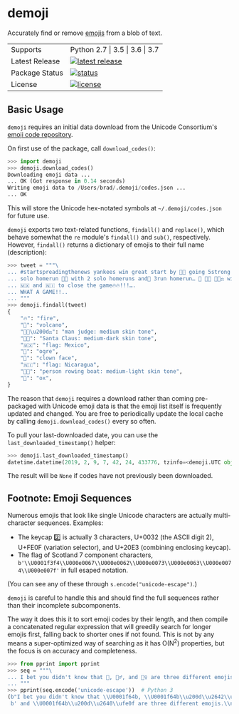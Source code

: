# demoji

Accurately find or remove [emojis](https://en.wikipedia.org/wiki/Emoji) from a blob of text.

<table>
<tr>
  <td>Supports</td>
  <td>Python 2.7 | 3.5 | 3.6 | 3.7</td>
</tr>
<tr>
  <td>Latest Release</td>
  <td>
    <a href="https://pypi.org/project/demoji/">
    <img src="https://img.shields.io/pypi/v/demoji.svg" alt="latest release" />
    </a>
  </td>
</tr>
<tr>
  <td>Package Status</td>
  <td>
    <a href="https://pypi.org/project/demoji/">
    <img src="https://img.shields.io/pypi/status/demoji.svg" alt="status" /></td>
    </a>
</tr>
<tr>
  <td>License</td>
  <td>
    <a href="https://github.com/bsolomon1124/demoji/blob/master/LICENSE">
    <img src="https://img.shields.io/pypi/l/demoji.svg" alt="license" />
    </a>
</td>
</tr>
</table>

## Basic Usage

`demoji` requires an initial data download from the Unicode Consortium's [emoji code repository](http://unicode.org/Public/emoji/12.0/emoji-test.txt).

On first use of the package, call `download_codes()`:

```python
>>> import demoji
>>> demoji.download_codes()
Downloading emoji data ...
... OK (Got response in 0.14 seconds)
Writing emoji data to /Users/brad/.demoji/codes.json ...
... OK
```

This will store the Unicode hex-notated symbols at `~/.demoji/codes.json` for future use.

`demoji` exports two text-related functions, `findall()` and `replace()`, which behave somewhat the `re` module's `findall()` and `sub()`, respectively.  However, `findall()` returns a dictionary of emojis to their full name (description):

```python
>>> tweet = """\
... #startspreadingthenews yankees win great start by 🎅🏾 going 5strong innings with 5k’s🔥 🐂
... solo homerun 🌋🌋 with 2 solo homeruns and👹 3run homerun… 🤡 🚣🏼 👨🏽‍⚖️ with rbi’s … 🔥🔥
... 🇲🇽 and 🇳🇮 to close the game🔥🔥!!!….
... WHAT A GAME!!..
... """
>>> demoji.findall(tweet)
{
    "🔥": "fire",
    "🌋": "volcano",
    "👨🏽\u200d⚖️": "man judge: medium skin tone",
    "🎅🏾": "Santa Claus: medium-dark skin tone",
    "🇲🇽": "flag: Mexico",
    "👹": "ogre",
    "🤡": "clown face",
    "🇳🇮": "flag: Nicaragua",
    "🚣🏼": "person rowing boat: medium-light skin tone",
    "🐂": "ox",
}
```

The reason that `demoji` requires a download rather than coming pre-packaged with Unicode emoji data is that the emoji list itself is frequently updated and changed.  You are free to periodically update the local cache by calling `demoji.download_codes()` every so often.

To pull your last-downloaded date, you can use the `last_downloaded_timestamp()` helper:

```python
>>> demoji.last_downloaded_timestamp()
datetime.datetime(2019, 2, 9, 7, 42, 24, 433776, tzinfo=<demoji.UTC object at 0x101b9ecf8>)
```

The result will be `None` if codes have not previously been downloaded.

## Footnote: Emoji Sequences

Numerous emojis that look like single Unicode characters are actually multi-character sequences.  Examples:

- The keycap 2️⃣ is actually 3 characters, U+0032 (the ASCII digit 2), U+FE0F (variation selector), and U+20E3 (combining enclosing keycap).
- The flag of Scotland 7 component characters, `b'\\U0001f3f4\\U000e0067\\U000e0062\\U000e0073\\U000e0063\\U000e0074\\U000e007f'` in full esaped notation.

(You can see any of these through `s.encode("unicode-escape")`.)

`demoji` is careful to handle this and should find the full sequences rather than their incomplete subcomponents.

The way it does this it to sort emoji codes by their length, and then compile a concatenated regular expression that will greedily search for longer emojis first, falling back to shorter ones if not found.  This is not by any means a super-optimized way of searching as it has O(N<sup>2</sup>) properties, but the focus is on accuracy and completeness.

```python
>>> from pprint import pprint
>>> seq = """\
... I bet you didn't know that 🙋, 🙋‍♂️, and 🙋‍♀️ are three different emojis.
... """
>>> pprint(seq.encode('unicode-escape'))  # Python 3
(b"I bet you didn't know that \\U0001f64b, \\U0001f64b\\u200d\\u2642\\ufe0f,"
 b' and \\U0001f64b\\u200d\\u2640\\ufe0f are three different emojis.\\n')
```
